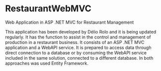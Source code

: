 # RestaurantWebMVC
Web Application in ASP .NET MVC for Restaurant Management

This application has been developed by Délio Rolo and it is being updated regularly.
It has the function to assist in the control and management of production in a restaurant business.
It consists of an ASP .NET MVC application and a WebAPI service.
It is prepared to access data through direct connection to a database or by consuming the WebAPI service included in the same solution, connected to a different database. In both approaches was used Entity Framework.
